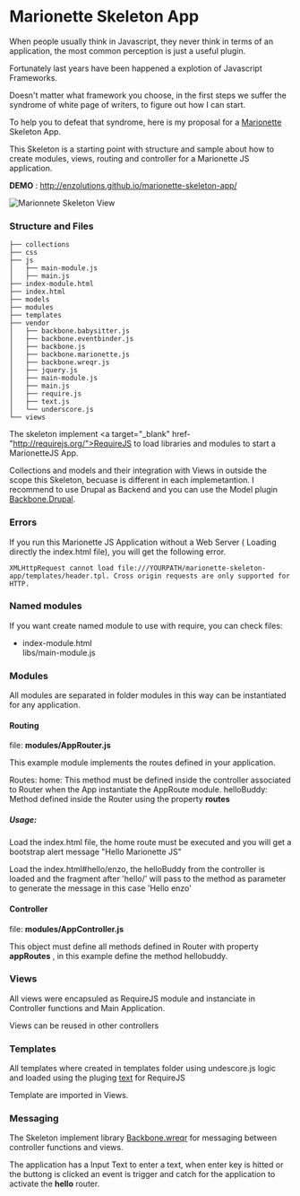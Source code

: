 Marionette Skeleton App
=======================

When people usually think in Javascript, they never think in terms of an application, the most common perception is just a useful plugin.

Fortunately last years have been happened a explotion of Javascript Frameworks.

Doesn't matter what framework you choose, in the first steps we suffer the syndrome of white page of writers, to figure out how I can start.

To help you to defeat that syndrome, here is my proposal for a <a target="_blank" href="http://marionettejs.com">Marionette</a> Skeleton App.

This Skeleton is a starting point with structure and sample about how to create modules, views, routing and controller for a Marionette JS application.

**DEMO** : <a target="_blank" href="http://enzolutions.github.io/marionette-skeleton-app/">http://enzolutions.github.io/marionette-skeleton-app/</a>

![Marionnete Skeleton View](https://raw.githubusercontent.com/enzolutions/marionette-skeleton-app/master/images/marionette_skeleton_app.png "Marionnete Skeleton View")

### Structure and Files
```
├── collections
├── css
├── js
│   ├── main-module.js
│   ├── main.js
├── index-module.html
├── index.html
├── models
├── modules
├── templates
├── vendor
│   ├── backbone.babysitter.js
│   ├── backbone.eventbinder.js
│   ├── backbone.js
│   ├── backbone.marionette.js
│   ├── backbone.wreqr.js
│   ├── jquery.js
│   ├── main-module.js
│   ├── main.js
│   ├── require.js
│   ├── text.js
│   └── underscore.js
└── views
```

The skeleton implement <a target="_blank" href-"http://requirejs.org/">RequireJS</a> to load libraries and modules to start a MarionetteJS App.

Collections and models and their integration with Views in outside the scope this Skeleton, becuase is different in each implemetantion. I recommend to use Drupal as Backend and you can use the Model plugin <a href="https://github.com/enzolutions/backbone.drupal" target="_blank">Backbone.Drupal</a>.

### Errors

If you run this Marionette JS Application without a Web Server ( Loading directly the index.html file), you will get the following error.

````
XMLHttpRequest cannot load file:///YOURPATH/marionette-skeleton-app/templates/header.tpl. Cross origin requests are only supported for HTTP.

````

### Named modules

If you want create named module to use with require, you can check files:
<ul>
  <li>index-module.html</li>
  </li>libs/main-module.js</li>
</ul>

### Modules

All modules are separated in folder modules in this way can be instantiated for any application.

#### Routing

file: **modules/AppRouter.js**

This example module implements the routes defined in your application.

Routes:
  home: This method must be defined inside the controller associated to Router when the App instantiate the AppRoute module.
  helloBuddy: Method defined inside the Router using the property **routes**

##### Usage:

  Load the index.html file, the home route must be executed and you will get a bootstrap alert message "Hello Marionette JS"

  Load the index.html#hello/enzo, the helloBuddy from the controller is loaded and the fragment after 'hello/' will pass to the method as parameter to generate the message in this case 'Hello enzo'

#### Controller

file: **modules/AppController.js**

This object must define all methods defined in Router with property **appRoutes** , in this example define the method hellobuddy.

### Views

All views were encapsuled as RequireJS module and instanciate in Controller functions and Main Application.

Views can be reused in other controllers

### Templates

All templates where created in templates folder using undescore.js logic and loaded using the pluging <a href="https://github.com/requirejs/text">text</a> for RequireJS

Template are imported in Views.

### Messaging

The Skeleton implement library <a href="https://github.com/marionettejs/backbone.wreqr">Backbone.wreqr</a> for messaging between controller functions and views.

The application has a Input Text to enter a text, when enter key is hitted or the buttong is clicked an event is trigger and catch for the application to activate the **hello** router.


